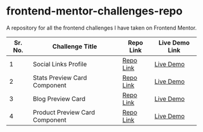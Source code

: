 # frontend-mentor-challenges-repo

A repository for all the frontend challenges I have taken on Frontend Mentor.

| Sr. No. | Challenge Title      | Repo Link                                                                                                         | Live Demo Link                                              |
| ------- | -------------------- | ----------------------------------------------------------------------------------------------------------------- | ----------------------------------------------------------- |
| 1       | Social Links Profile | [Repo Link](https://github.com/sh4rdu1-git/frontend-mentor-challenges-repo/tree/challenge-1-social-links-profile) | [Live Demo](https://gregarious-kleicha-2b5da5.netlify.app/) |
| 2       | Stats Preview Card Component | [Repo Link](https://github.com/sh4rdu1-git/frontend-mentor-challenges-repo/tree/challenge-2-stats-preview-card-component) | [Live Demo](https://sh4rdu1-git.github.io/fm-stats-preview-card-component/) |
| 3       | Blog Preview Card | [Repo Link](https://github.com/sh4rdu1-git/frontend-mentor-challenges-repo/tree/challenge-3-blog-preview-card) | [Live Demo](https://lively-phoenix-7a9ab6.netlify.app/) |
| 4       | Product Preview Card Component | [Repo Link](https://github.com/sh4rdu1-git/frontend-mentor-challenges-repo/tree/challenge-4-product-preview-card-component) | [Live Demo](https://delightful-dolphin-0afed7.netlify.app/) |
